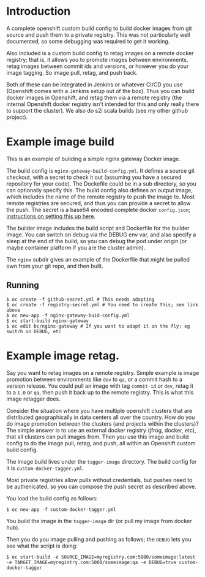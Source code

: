 # Introduction

A complete openshift custom build config to build docker images from git source and push them to a private registry. This was not particularly well documented, so some debugging was required to get it working.

Also included is a custom build config to retag images on a remote docker registry; that is, it allows you to promote images between environments, retag images between commit ids and versions, or however you do your image tagging. So image pull, retag, and push back.

Both of these can be integrated in Jenkins or whatever CI/CD you use (Openshift comes with a Jenkins setup out of the box). Thus you can build docker images in Openshift, and retag them via a remote registry (the internal Openshift docker registry isn't intended for this and only really there to support the cluster). We also do s2i scala builds (see my other github project).

# Example image build

This is an example of building a simple nginx gateway Docker image.

The build config is `nginx-gateway-build-config.yml`. It defines a source git checkout, with a secret to check it out (assuming you have a secured repository for your code). The Dockefile could be in a sub directory, so you can optionally specify this. The build config also defines an output image, which includes the name of the remote registry to push the image to. Most remote registries are secured, and thus you can provide a secret to allow the push. The secret is a base64
encoded complete docker `config.json`; [instructions on setting this up here](registry-secret.md).

The builder image includes the build script and Dockerfile for the builder image. You can switch on debug via the DEBUG env var, and also specify a sleep at the end of the build, so you can debug the pod under origin (or maybe container platform if you are the cluster admin).

The `nginx` subdir gives an example of the Dockerfile that might be pulled own from your git repo, and then built.

## Running

```
$ oc create -f github-secret.yml # This needs adapting
$ oc create -f registry-secret.yml # You need to create this; see link above
$ oc new-app -f nginx-gateway-buid-config.yml
$ oc start-build nginx-gateway
$ oc edit bc/nginx-gateway # If you want to adapt it on the fly; eg switch on DEBUG, etc
```

# Example image retag.

Say you want to retag images on a remote registry. Simple example is image promotion between environments like `dev` to `qa`, or a commit hash to a version release. You could pull an image with tag `commit-id` or `dev`, retag it to a `1.0` or `qa`, then push it back up to the remote registry. This is what this image retagger does.

Consider the situation where you have multiple openshift clusters that are distributed geographically in data centers all over the country. How do you do image promotion between the clusters (and projects within the clusters)? The simple answer is to use an external docker registry (jfrog, docker, etc), that all clusters can pull images from. Then you use this image and build config to do the image pull, retag, and push, all within an Openshift custom build config.

The image build lives under the `tagger-image` directory. The build config for it is `custom-docker-tagger.yml`.

Most private registries allow pulls without credentials, but pushes need to be authenicated, so you can compose the push secret as described above.

You load the build config as follows:
```
$ oc new-app -f custom-docker-tagger.yml
```

You build the image in the `tagger-image` dir (or pull my image from docker hub).

Then you do you image pulling and pushing as follows; the `DEBUG` lets you see what the script is doing:
```
$ oc start-build -e SOURCE_IMAGE=myregistry.com:5000/someimage:latest -e TARGET_IMAGE=myregistry.com:5000/someimage:qa -e DEBUG=true custom-docker-tagger
```
